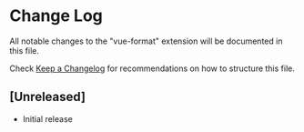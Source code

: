 # Change Log

All notable changes to the "vue-format" extension will be documented in this file.

Check [Keep a Changelog](http://keepachangelog.com/) for recommendations on how to structure this file.

## [Unreleased]

- Initial release